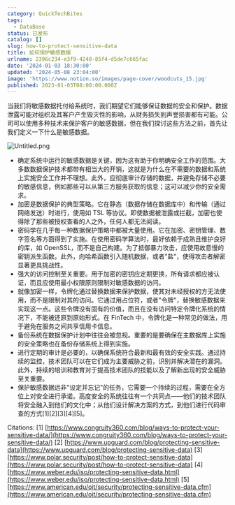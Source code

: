 ```yaml
---
category: QuickTechBites
tags:
  - DataBase
status: 已发布
catalog: []
slug: how-to-protect-sensitive-data
title: 如何保护敏感数据
urlname: 2396c234-e3f9-4248-85f4-d5de7c665fac
date: '2024-01-03 18:30:00'
updated: '2024-05-08 23:04:00'
image: 'https://www.notion.so/images/page-cover/woodcuts_15.jpg'
published: 2023-01-03T08:00:00.000Z
---
```


当我们将敏感数据托付给系统时，我们期望它们能够保证数据的安全和保护。数据泄露可能对组织及其客户产生毁灭性的影响，从财务损失到声誉损害都有可能。公司可以使用多种技术来保护客户的敏感数据，但在我们探讨这些方法之前，首先让我们定义一下什么是敏感数据。


![Untitled.png](https://prod-files-secure.s3.us-west-2.amazonaws.com/5d24fe63-e567-4804-86f9-9fdc62e13082/aa7e6578-50d6-4f37-a4e4-28071bd0fba3/Untitled.png?X-Amz-Algorithm=AWS4-HMAC-SHA256&X-Amz-Content-Sha256=UNSIGNED-PAYLOAD&X-Amz-Credential=ASIAZI2LB466YPWOBA3S%2F20250225%2Fus-west-2%2Fs3%2Faws4_request&X-Amz-Date=20250225T213339Z&X-Amz-Expires=3600&X-Amz-Security-Token=IQoJb3JpZ2luX2VjEBUaCXVzLXdlc3QtMiJHMEUCIQDCzODM8myBIlcyR63U1E0gnPrIIHPlCvfOK%2FytHwAfCwIgWcwFUdwN1%2Fkw2juizOxzWlJlgRAyoijqe90eInYS4KEq%2FwMIThAAGgw2Mzc0MjMxODM4MDUiDG%2BdzgOpYpqjVwJN6SrcA2p6wpZ2pEflrpiIMj9aJiTz6PJwZOPP7hXx6J5o4Zm%2BLw08F7FECNqbtTtspv5tppQIVpKOIdFWjS%2FhYZjWjfj4TCnXj1uhDgeKr5p%2BztGYTaL%2FPyPuYDDCU%2B1KAlVvrTdn9P7qpB53fru3L5taS2XdLSiLw3OSNxnzt8H5%2B6QREW6g6XfRkBg6oGQdWWN082LwHoLwy%2Fv3ofgBNLpdViOfNFveiSIhaIWLAQyub9lHWGyGZ7jQk6ZxfDVCq3JtbVQX3L5icA5gXntEgtc%2FF%2FnVM2Fd2bgZRiF8aSxJLujWryD1BnLENlN9NPkEU4%2F6ckHSJFBSZ%2BEbxFT9QOiPDED05oVq80NjjyjHX2v7Rbal6%2B4S61cp9rasF6c40PveSkNQ9AnvW9r3Wwmrw6xeau6K6K4c76hIMyAo%2B4ELFfujeZe%2FzOWfhjtfOX1hjh48dvvL59AL9EV8RTnZZg4mzxkcKSMH%2BRaHcSsUfGlxLzMYhO45R%2BLk8eOBXxvib9hMUkNQkrVwK1BH%2FPCmjslMHKmVSnqTBV2UQCRIbQHb3YIVTbYwx1%2ByKTgOzq5JDuOWEZtOJDW4X4DLMmuns0i6yLhzqkiBBgit0QPv4dgTTwJ9fGLViGux5gnaBW3tMIzj%2BL0GOqUBVGoQbgkK5i68GrcWwJcE3PiUrx2d5L7jSotA%2BKqQycEDxc2r9JEDut3cwhvcVUImeyMoMQIBAphMnkNJQCnDvQQDKBpRgnTqNVYV8Jo1PrsX34k518e1fqCsussGEgYAMuQaSBhLDkLleFsqB3ciCLe1ow3%2Fyo1vfj5VLUAYaOgiolv15WPhIYMjfXTaijMjHBS3srfNGliLZ%2BZ%2BPsnzm9nyr2z%2F&X-Amz-Signature=e0e82613c044802f8146de3b25d3ad50516cc42448771492a8a130aa8b930ff9&X-Amz-SignedHeaders=host&x-id=GetObject)

- 确定系统中运行的敏感数据是关键，因为这有助于你明确安全工作的范围。大多数数据保护技术都带有相当大的开销，这就是为什么在不需要的数据和系统上实施安全工作并不理想。此外，应彻底审计存储的数据，并避免存储不必要的敏感信息，例如那些可以从第三方服务获取的信息；这可以减少你的安全需求。
- 加密是数据保护的典型策略。它在静态（数据存储在数据库中）和传输（通过网络发送）时进行，使用如 TSL 等协议。即使数据被泄露或拦截，加密也使得除了那些被授权查看的人之外，任何人都无法阅读。
- 密码学在几乎每一种数据保护策略中都被大量使用。它在加密、密钥管理、数字签名等方面得到了实施。在使用密码学算法时，最好依赖于成熟且维护良好的库，如 OpenSSL，而不是自己构建。为了抵御暴力攻击，应使用故意慢的密钥派生函数。此外，向哈希函数引入随机数据，或者"盐"，使得攻击者解密显著更具挑战性。
- 强大的访问控制至关重要。用于加密的密钥应定期更换，所有请求都应被认证，而且应使用最小权限原则限制对敏感数据的访问。
- 就像加密一样，令牌化通过替换数据来保护数据，使其对未经授权的方无法使用，而不是限制对其的访问。它通过用占位符，或者"令牌"，替换敏感数据来实现这一点。这些令牌没有固有的价值，而且在没有访问特定令牌化系统的情况下，不能被还原到原始形式。在 FinTech 中，令牌化是一种常见的做法，用于避免在服务之间共享信用卡信息。
- 备份系统在数据保护计划中往往会被忽视。重要的是要确保在主数据库上实施的安全策略也在备份存储系统上得到实施。
- 进行定期的审计是必要的，以确保系统符合最新和最有效的安全实践。通过持续的监控，技术团队可以在它们成为主要威胁之前，识别并解决潜在的漏洞。此外，持续的培训和教育对于提高技术团队的技能以及了解新出现的安全威胁至关重要。
- 保护敏感数据远非"设定并忘记"的任务，它需要一个持续的过程，需要在全方位上对安全进行承诺。高度安全的系统往往有一个共同点——他们的技术团队将安全融入到他们的文化中；从他们设计解决方案的方式，到他们进行代码审查的方式[1][2][3][4][5]。

Citations:
[1] [https://www.congruity360.com/blog/ways-to-protect-your-sensitive-data/](https://www.congruity360.com/blog/ways-to-protect-your-sensitive-data/)
[2] [https://www.upguard.com/blog/protecting-sensitive-data](https://www.upguard.com/blog/protecting-sensitive-data)
[3] [https://www.polar.security/post/how-to-protect-sensitive-data](https://www.polar.security/post/how-to-protect-sensitive-data)
[4] [https://www.weber.edu/iso/protecting-sensitive-data.html](https://www.weber.edu/iso/protecting-sensitive-data.html)
[5] [https://www.american.edu/oit/security/protecting-sensitive-data.cfm](https://www.american.edu/oit/security/protecting-sensitive-data.cfm)

